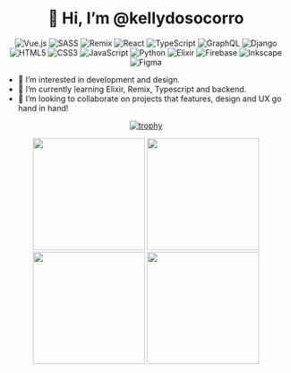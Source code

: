 <div align="center">
  
# 👋 Hi, I’m @kellydosocorro
  
![Vue.js](https://img.shields.io/badge/vuejs-%2335495e.svg?style=for-the-badge&logo=vuedotjs&logoColor=%234FC08D) ![SASS](https://img.shields.io/badge/SASS-hotpink.svg?style=for-the-badge&logo=SASS&logoColor=white) ![Remix](https://img.shields.io/badge/remix-%23000.svg?style=for-the-badge&logo=remix&logoColor=white) ![React](https://img.shields.io/badge/react-%2320232a.svg?style=for-the-badge&logo=react&logoColor=%2361DAFB) ![TypeScript](https://img.shields.io/badge/typescript-%23007ACC.svg?style=for-the-badge&logo=typescript&logoColor=white) ![GraphQL](https://img.shields.io/badge/-GraphQL-E10098?style=for-the-badge&logo=graphql&logoColor=white) ![Django](https://img.shields.io/badge/django-%23092E20.svg?style=for-the-badge&logo=django&logoColor=white) ![HTML5](https://img.shields.io/badge/html5-%23E34F26.svg?style=for-the-badge&logo=html5&logoColor=white) ![CSS3](https://img.shields.io/badge/css3-%231572B6.svg?style=for-the-badge&logo=css3&logoColor=white) ![JavaScript](https://img.shields.io/badge/javascript-%23323330.svg?style=for-the-badge&logo=javascript&logoColor=%23F7DF1E) ![Python](https://img.shields.io/badge/python-3670A0?style=for-the-badge&logo=python&logoColor=ffdd54) ![Elixir](https://img.shields.io/badge/elixir-%234B275F.svg?style=for-the-badge&logo=elixir&logoColor=white) ![Firebase](https://img.shields.io/badge/Firebase-039BE5?style=for-the-badge&logo=Firebase&logoColor=white) ![Inkscape](https://img.shields.io/badge/Inkscape-e0e0e0?style=for-the-badge&logo=inkscape&logoColor=080A13) ![Figma](https://img.shields.io/badge/figma-%23F24E1E.svg?style=for-the-badge&logo=figma&logoColor=white) 
  
</div>


- 👀 I’m interested in development and design.
- 🌱 I’m currently learning Elixir, Remix, Typescript and backend.
- 💞️ I’m looking to collaborate on projects that features, design and UX go hand in hand!

<div align="center">


[![trophy](https://github-profile-trophy.vercel.app/?username=kellydosocorro&no-frame=true&theme=dracula&row=1)](https://github.com/ryo-ma/github-profile-trophy)
   
<a href="https://www.holopin.io/userbadge/cl9mzaxit020409ldjxcrpqgl" target="_blank"><img src="https://user-images.githubusercontent.com/29261956/199833466-d33a1335-eee0-42b7-8dc8-1ba65b5cd2e0.png" width="200" /></a>
<a href="https://www.holopin.io/userbadge/cl9mzaxit020409ldjxcrpqgl" target="_blank"><img src="https://user-images.githubusercontent.com/29261956/199833780-0cd1e352-7ffe-4409-b7fb-e0def5d6abc4.png" width="200" /></a>
<a href="https://www.holopin.io/userbadge/cl9yk94g9275708mj1ts4197i" target="_blank"><img src="https://user-images.githubusercontent.com/29261956/199833940-50a70a1b-57d9-4d5b-b329-bc80a9d5a86f.png" width="200" /></a>
<a href="https://www.holopin.io/userbadge/cla1csatm169308ml5fheydyh" target="_blank"><img src="https://user-images.githubusercontent.com/29261956/199834107-383bec28-7f29-472c-a57c-399225c4e391.png" width="200" /></a>

</div>

<!---
kellydosocorro/kellydosocorro is a ✨ special ✨ repository because its `README.md` (this file) appears on your GitHub profile.
You can click the Preview link to take a look at your changes.
--->

